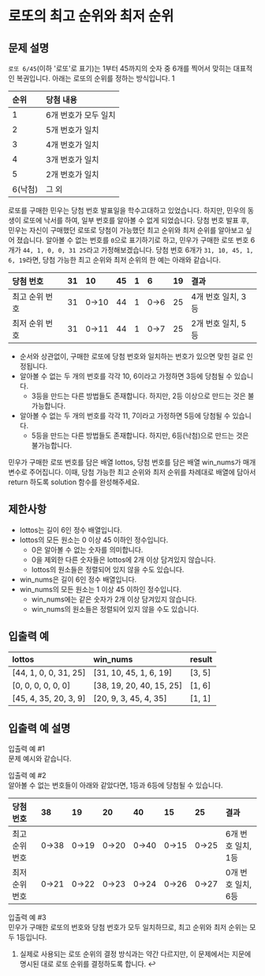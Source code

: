 # 로또의 최고 순위와 최저 순위

## 문제 설명
`로또 6/45`(이하 '로또'로 표기)는 1부터 45까지의 숫자 중 6개를 찍어서 맞히는 대표적인 복권입니다. 아래는 로또의 순위를 정하는 방식입니다. 1

|순위|당첨 내용|
|:---|:---|
|1	|6개 번호가 모두 일치|
|2	|5개 번호가 일치|
|3	|4개 번호가 일치|
|4	|3개 번호가 일치|
|5	|2개 번호가 일치|
|6(낙첨)|	그 외|

로또를 구매한 민우는 당첨 번호 발표일을 학수고대하고 있었습니다. 하지만, 민우의 동생이 로또에 낙서를 하여, 일부 번호를 알아볼 수 없게 되었습니다. 당첨 번호 발표 후, 민우는 자신이 구매했던 로또로 당첨이 가능했던 최고 순위와 최저 순위를 알아보고 싶어 졌습니다.
알아볼 수 없는 번호를 `0`으로 표기하기로 하고, 민우가 구매한 로또 번호 6개가 `44, 1, 0, 0, 31 25`라고 가정해보겠습니다. 당첨 번호 6개가 `31, 10, 45, 1, 6, 19`라면, 당첨 가능한 최고 순위와 최저 순위의 한 예는 아래와 같습니다.

|당첨 번호|	31|	10|	45|	1|	6|	19|	결과|
|:---|:---|:---|:---|:---|:---|:---|:---|
|최고 순위 번호|	31|	0→10|	44|	1|	0→6	|25|	4개 번호 일치, 3등|
|최저 순위 번호|	31|	0→11|	44|	1|	0→7	|25|	2개 번호 일치, 5등|

- 순서와 상관없이, 구매한 로또에 당첨 번호와 일치하는 번호가 있으면 맞힌 걸로 인정됩니다.
- 알아볼 수 없는 두 개의 번호를 각각 10, 6이라고 가정하면 3등에 당첨될 수 있습니다.
    - 3등을 만드는 다른 방법들도 존재합니다. 하지만, 2등 이상으로 만드는 것은 불가능합니다.
- 알아볼 수 없는 두 개의 번호를 각각 11, 7이라고 가정하면 5등에 당첨될 수 있습니다.
    - 5등을 만드는 다른 방법들도 존재합니다. 하지만, 6등(낙첨)으로 만드는 것은 불가능합니다.

민우가 구매한 로또 번호를 담은 배열 lottos, 당첨 번호를 담은 배열 win_nums가 매개변수로 주어집니다. 이때, 당첨 가능한 최고 순위와 최저 순위를 차례대로 배열에 담아서 return 하도록 solution 함수를 완성해주세요.

## 제한사항
- lottos는 길이 6인 정수 배열입니다.
- lottos의 모든 원소는 0 이상 45 이하인 정수입니다.
    - 0은 알아볼 수 없는 숫자를 의미합니다.
    - 0을 제외한 다른 숫자들은 lottos에 2개 이상 담겨있지 않습니다.
    - lottos의 원소들은 정렬되어 있지 않을 수도 있습니다.
- win_nums은 길이 6인 정수 배열입니다.
- win_nums의 모든 원소는 1 이상 45 이하인 정수입니다.
    - win_nums에는 같은 숫자가 2개 이상 담겨있지 않습니다.
    - win_nums의 원소들은 정렬되어 있지 않을 수도 있습니다.

## 입출력 예
|lottos	|win_nums|result|
|:---|:---|:---|
|[44, 1, 0, 0, 31, 25]|	[31, 10, 45, 1, 6, 19]	|[3, 5]|
|[0, 0, 0, 0, 0, 0]	|[38, 19, 20, 40, 15, 25]	|[1, 6]|
|[45, 4, 35, 20, 3, 9]|	[20, 9, 3, 45, 4, 35]	|[1, 1]|

## 입출력 예 설명
입출력 예 #1     
문제 예시와 같습니다.

입출력 예 #2     
알아볼 수 없는 번호들이 아래와 같았다면, 1등과 6등에 당첨될 수 있습니다.

|당첨 번호|	38|	19|	20|	40|	15|	25|	결과|
|:---|:---|:---|:---|:---|:---|:---|:---|
|최고 순위 번호|	0→38|	0→19|	0→20|	0→40|	0→15|	0→25|	6개 번호 일치, 1등|
|최저 순위 번호|	0→21|	0→22|	0→23|0→24|	0→26|	0→27|	0개 번호 일치, 6등|

입출력 예 #3    
민우가 구매한 로또의 번호와 당첨 번호가 모두 일치하므로, 최고 순위와 최저 순위는 모두 1등입니다.

1. 실제로 사용되는 로또 순위의 결정 방식과는 약간 다르지만, 이 문제에서는 지문에 명시된 대로 로또 순위를 결정하도록 합니다.  ↩